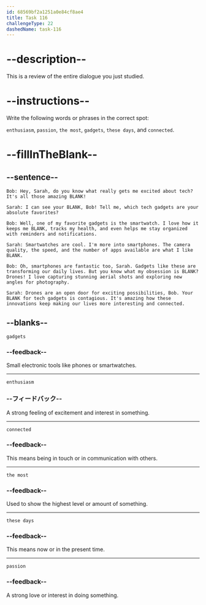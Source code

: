 ```yaml
---
id: 68569bf2a1251a0e84cf8ae4
title: Task 116
challengeType: 22
dashedName: task-116
---
```


<!-- REVIEW -->

# --description--

This is a review of the entire dialogue you just studied.

# --instructions--

Write the following words or phrases in the correct spot:

`enthusiasm`, `passion`, `the most`, `gadgets`, `these days`, and `connected`.

# --fillInTheBlank--

## --sentence--

`Bob: Hey, Sarah, do you know what really gets me excited about tech? It's all those amazing BLANK!`

`Sarah: I can see your BLANK, Bob! Tell me, which tech gadgets are your absolute favorites?`

`Bob: Well, one of my favorite gadgets is the smartwatch. I love how it keeps me BLANK, tracks my health, and even helps me stay organized with reminders and notifications.`

`Sarah: Smartwatches are cool. I'm more into smartphones. The camera quality, the speed, and the number of apps available are what I like BLANK.`

`Bob: Oh, smartphones are fantastic too, Sarah. Gadgets like these are transforming our daily lives. But you know what my obsession is BLANK? Drones! I love capturing stunning aerial shots and exploring new angles for photography.`

`Sarah: Drones are an open door for exciting possibilities, Bob. Your BLANK for tech gadgets is contagious. It's amazing how these innovations keep making our lives more interesting and connected.`

## --blanks--

`gadgets`

### --feedback--

Small electronic tools like phones or smartwatches.

---

`enthusiasm`

### --フィードバック--

A strong feeling of excitement and interest in something.

---

`connected`

### --feedback--

This means being in touch or in communication with others.

---

`the most`

### --feedback--

Used to show the highest level or amount of something.

---

`these days`

### --feedback--

This means now or in the present time.

---

`passion`

### --feedback--

A strong love or interest in doing something.
